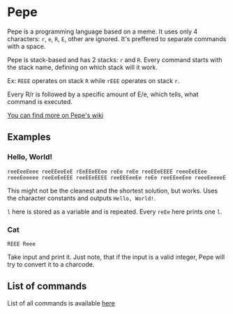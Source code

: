 # Pepe

Pepe is a programming language based on a meme. It uses only 4 characters: `r`, `e`, `R`, `E`, other are ignored. It's preffered to separate commands with a space.

Pepe is stack-based and has 2 stacks: `r` and `R`. Every command starts with the stack name, defining on which stack will it work.

Ex: `REEE` operates on stack `R` while `rEEE` operates on stack `r`.

Every R/r is followed by a specific amount of E/e, which tells, what command is executed.

[You can find more on Pepe's wiki](https://github.com/Soaku/Pepe/wiki/Tutorial)

## Examples

### Hello, World!

```
reeEeeEeee reeEEeeEeE rEeEEeEEee reEe reEe reeEEeEEEE reeeEeEEee reeeEeeeee reeEeEeEEE reeEEeEEEE reeEEEeeEe reEe reeEEeeEee reeeEeeeeE
```

This might not be the cleanest and the shortest solution, but works. Uses the character constants and outputs `Hello, World!`.

`l` here is stored as a variable and is repeated. Every `reEe` here prints one `l`.

### Cat

```
REEE Reee 
```

Take input and print it. Just note, that if the input is a valid integer, Pepe will try to convert it to a charcode.

## List of commands

List of all commands is available [here](commands.md)
